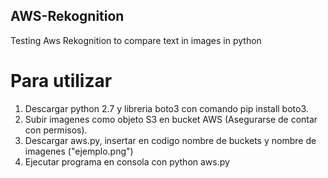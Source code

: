 ## AWS-Rekognition
Testing Aws Rekognition to compare text in images in python

# Para utilizar

1) Descargar python 2.7 y libreria boto3 con comando pip install boto3.
2) Subir imagenes como objeto S3 en bucket AWS (Asegurarse de contar con permisos).
3) Descargar aws.py, insertar en codigo nombre de buckets y nombre de imagenes ("ejemplo.png")
4) Ejecutar programa en consola con python aws.py
